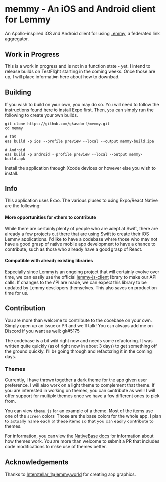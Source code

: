 # memmy - An iOS and Android client for Lemmy

An Apollo-inspired iOS and Android client for using [Lemmy](https://github.com/LemmyNet/lemmy), a federated link aggregator.

## Work in Progress
This is a work in progress and is not in a function state - yet. I intend to release builds on TestFlight starting in
the coming weeks. Once those are up, I will place information here about how to download.

## Building
If you wish to build on your own, you may do so. You will need to follow the instructions found
[here](https://docs.expo.dev/get-started/installation/) to install Expo first. Then, you can simply run the following
to create your own builds.

```shell
git clone https://github.com/gkasdorf/memmy.git
cd memmy

# IOS
eas build -p ios --profile preview --local --output memmy-build.ipa

# Android
eas build -p android --profile preview --local --output memmy-build.apk
```

Install the application through Xcode devices or however else you wish to install.

## Info
This application uses Expo. The various pluses to using Expo/React Native are the following:

#### More opportunities for others to contribute
While there are certainly plenty of people who are adept at Swift,
there are already a few projects out there that are using Swift to create their iOS Lemmy applications. I'd like to
have a codebase where those who may not have a good grasp of native mobile app development to have a chance to contribute,
such as those who already have a good grasp of React.

#### Compatible with already existing libraries
Especially since Lemmy is an ongoing project that will certainly evolve over time, we can easily use the official
[lemmy-js-client](https://github.com/LemmyNet/lemmy-js-client) library to make our API calls. If changes to the API are
made, we can expect this library to be updated by Lemmy developers themselves. This also saves on production time for us.

## Contribution
You are more than welcome to contribute to the codebase on your own. Simply open up an issue or PR and we'll talk! You
can always add me on Discord if you want as well: gk#5175

The codebase is a bit wild right now and needs some refactoring. It was written quite quickly (as of right now in about
3 days) to get something off the ground quickly. I'll be going through and refactoring it in the coming days.

### Themes
Currently, I have thrown together a dark theme for the app given user preference. I will also work on a light theme to
complement that theme. If you are interested in working on themes, you can contribute as well! I will offer support for
multiple themes once we have a few different ones to pick from.

You can view `theme.js` for an example of a theme. Most of the items use one of the `screen` colors. Those are the base
colors for the whole app. I plan to actually name each of these items so that you can easily contribute to themes.

For information, you can view the [NativeBase docs](https://docs.nativebase.io/getting-started) for information about
how themes work. You are more than welcome to submit a PR that includes code modifications to make use of themes better.

## Acknowledgements
Thanks to [Interstellar_1@lemmy.world](https://lemmy.world/u/Interstellar_1) for creating app graphics.